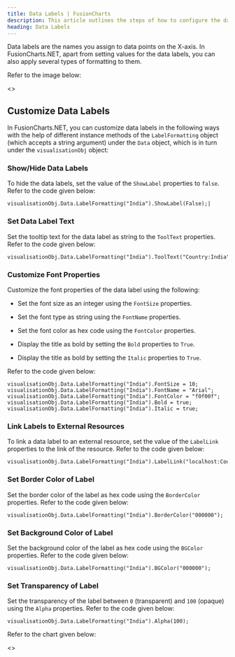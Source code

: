 ```yaml
---
title: Data Labels | FusionCharts
description: This article outlines the steps of how to configure the data labels
heading: Data Labels
---
```


Data labels are the names you assign to data points on the X-axis. In FusionCharts.NET, apart from setting values for the data labels, you can also apply several types of formatting to them.

Refer to the image below:

<<Image>>

## Customize Data Labels

In FusionCharts.NET, you can customize data labels in the following ways with the help of different instance methods of the `LabelFormatting` object (which accepts a string argument) under the `Data` object, which is in turn under the `visualisationObj` object:

### Show/Hide Data Labels

To hide the data labels, set the value of the `ShowLabel` properties to `false`. Refer to the code given below:

```
visualisationObj.Data.LabelFormatting("India").ShowLabel(False);|

```

### Set Data Label Text

Set the tooltip text for the data label as string to the `ToolText` properties. Refer to the code given below:

```
visualisationObj.Data.LabelFormatting("India").ToolText("Country:India");

```

### Customize Font Properties

Customize the font properties of the data label using the following:

* Set the font size as an integer using the `FontSize` properties.

* Set the font type as string using the `FontName` properties.

* Set the font color as hex code using the `FontColor` properties.

* Display the title as bold by setting the `Bold` properties to `True`.

* Display the title as bold by setting the `Italic` properties to `True`.

Refer to the code given below:

```
visualisationObj.Data.LabelFormatting("India").FontSize = 10;
visualisationObj.Data.LabelFormatting("India").FontName = "Arial";
visualisationObj.Data.LabelFormatting("India").FontColor = "f0f00f";
visualisationObj.Data.LabelFormatting("India").Bold = true;
visualisationObj.Data.LabelFormatting("India").Italic = true;

```

### Link Labels to External Resources

To link a data label to an external resource, set the value of the `LabelLink` properties to the link of the resource. Refer to the code given below:

```
visualisationObj.Data.LabelFormatting("India").LabelLink("localhost:CountryDetails");

```

### Set Border Color of Label

Set the border color of the label as hex code using the `BorderColor` properties. Refer to the code given below:

```
visualisationObj.Data.LabelFormatting("India").BorderColor("000000");

```

### Set Background Color of Label

Set the background color of the label as hex code using the `BGColor` properties. Refer to the code given below:

```
visualisationObj.Data.LabelFormatting("India").BGColor("000000");

```

### Set Transparency of Label

Set the transparency of the label between `0` (transparent) and `100` (opaque) using the `Alpha` properties. Refer to the code given below:

```
visualisationObj.Data.LabelFormatting("India").Alpha(100);

```

Refer to the chart given below:

<<Live Chart>>

